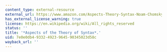 ```yaml
---
content_type: external-resource
external_url: https://www.amazon.com/Aspects-Theory-Syntax-Noam-Chomsky/dp/0262530074
has_external_license_warning: true
license: https://en.wikipedia.org/wiki/All_rights_reserved
status: ''
title: '*Aspects of the Theory of Syntax*.'
uid: 7e0e0db4-9332-4923-9645-90345023d58c
wayback_url: ''
---
```

